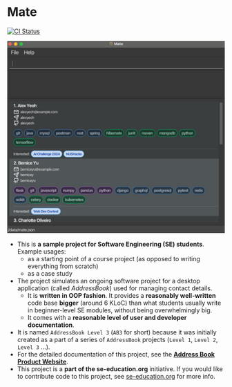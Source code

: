 # Mate

[![CI Status](https://github.com/se-edu/addressbook-level3/workflows/Java%20CI/badge.svg)](https://github.com/se-edu/addressbook-level3/actions)

![Ui](docs/images/Ui.png)

- This is **a sample project for Software Engineering (SE) students**.<br>
  Example usages:
  - as a starting point of a course project (as opposed to writing everything from scratch)
  - as a case study
- The project simulates an ongoing software project for a desktop application (called _AddressBook_) used for managing contact details.
  - It is **written in OOP fashion**. It provides a **reasonably well-written** code base **bigger** (around 6 KLoC) than what students usually write in beginner-level SE modules, without being overwhelmingly big.
  - It comes with a **reasonable level of user and developer documentation**.
- It is named `AddressBook Level 3` (`AB3` for short) because it was initially created as a part of a series of `AddressBook` projects (`Level 1`, `Level 2`, `Level 3` ...).
- For the detailed documentation of this project, see the **[Address Book Product Website](https://se-education.org/addressbook-level3)**.
- This project is a **part of the se-education.org** initiative. If you would like to contribute code to this project, see [se-education.org](https://se-education.org/#contributing-to-se-edu) for more info.
